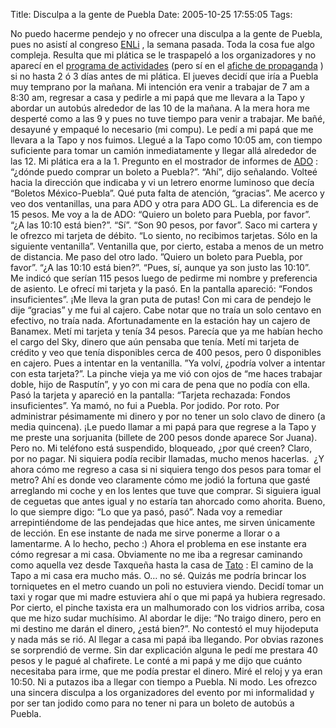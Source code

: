 Title: Disculpa a la gente de Puebla
Date: 2005-10-25 17:55:05
Tags: 

No puedo hacerme pendejo y no ofrecer una disculpa a la gente de Puebla, pues no asistí al congreso <a href="http://digitalquantum.com/enli/" target="_blank">ENLi</a> , la semana pasada. Toda la cosa fue algo compleja. Resulta que mi plática se le traspapeló a los organizadores y no aparecí en el <a target="_blank" href="http://digitalquantum.com/enli/index2.php?m=programa.php">programa de actividades</a>  (pero sí en el <a target="_blank" href="http://digitalquantum.com/enli/imagenes/otros/poster.jpg">afiche de propaganda</a> ) si no hasta 2 ó 3 días antes de mi plática. El jueves decidí que iría a Puebla muy temprano por la mañana. Mi intención era venir a trabajar de 7 am a 8:30 am, regresar a casa y pedirle a mi papá que me llevara a la Tapo y abordar un autobús alrededor de las 10 de la mañana. A la mera hora me desperté como a las 9 y pues no tuve tiempo para venir a trabajar. Me bañé, desayuné y empaqué lo necesario (mi compu). Le pedí a mi papá que me llevara a la Tapo y nos fuimos. Llegué a la Tapo como 10:05 am, con tiempo suficiente para tomar un camión inmediatamente y llegar allá alrededor de las 12. Mi plática era a la 1. Pregunto en el mostrador de informes de <a href="http://www.ado.com.mx" target="_blank">ADO</a>&#160;: &#8220;¿dónde puedo comprar un boleto a Puebla?&#8221;. &#8220;Ahí&#8221;, dijo señalando. Volteé hacia la dirección que indicaba y vi un letrero enorme luminoso que decía &#8220;Boletos México-Puebla&#8221;. Qué puta falta de atención, &#8220;gracias&#8221;. Me acerco y veo dos ventanillas, una para ADO y otra para ADO GL. La diferencia es de 15 pesos. Me voy a la de ADO: &#8220;Quiero un boleto para Puebla, por favor&#8221;. &#8220;¿A las 10:10 está bien?&#8221;. &#8220;Sí&#8221;. &#8220;Son 90 pesos, por favor&#8221;. Saco mi cartera y le ofrezco mi tarjeta de débito. &#8220;Lo siento, no recibimos tarjetas. Sólo en la siguiente ventanilla&#8221;. Ventanilla que, por cierto, estaba a menos de un metro de distancia. Me paso del otro lado. &#8221;Quiero un boleto para Puebla, por favor&#8221;. &#8220;¿A las 10:10 está bien?&#8221;. &#8220;Pues, sí, aunque ya son justo las 10:10&#8221;. Me indicó que serían 115 pesos luego de pedirme mi nombre y preferencia de asiento. Le ofrecí mi tarjeta y la pasó. En la pantalla apareció: &#8220;Fondos insuficientes&#8221;. ¡Me lleva la gran puta de putas! Con mi cara de pendejo le dije &#8220;gracias&#8221; y me fui al cajero. Cabe notar que no traía un solo centavo en efectivo, no traía nada. Afortunadamente en la estación hay un cajero de Banamex. Metí mi tarjeta y tenía 34 pesos. Parecía que ya me habían hecho el cargo del Sky, dinero que aún pensaba que tenía. Metí mi tarjeta de crédito y veo que tenía disponibles cerca de 400 pesos, pero 0 disponibles en cajero. Pues a intentar en la ventanilla. &#8221;Ya volví, ¿podría volver a intentar con esta tarjeta?&#8221;. La pinche vieja ya me vió con ojos de &#8220;me haces trabajar doble, hijo de Rasputín&#8221;, y yo con mi cara de pena que no podía con ella. Pasó la tarjeta y apareció en la pantalla: &#8220;Tarjeta rechazada: Fondos insuficientes&#8221;. Ya mamó, no fui a Puebla. Por jodido. Por roto. Por administrar pésimamente mi dinero y por no tener un solo clavo de dinero (a media quincena). ¡Le puedo llamar a mi papá para que regrese a la Tapo y me preste una sorjuanita (billete de 200 pesos donde aparece Sor Juana). Pero no. Mi teléfono está suspendido, bloqueado, ¿por qué creen? Claro, por no pagar. Ni siquiera podía recibir llamadas, mucho menos hacerlas.  ¿Y ahora cómo me regreso a casa si ni siquiera tengo dos pesos para tomar el metro? Ahí es donde veo claramente cómo me jodió la fortuna que gasté arreglando mi coche y en los lentes que tuve que comprar. Si siguiera igual de ceguetas que antes igual y no estaría tan ahorcado como ahorita. Bueno, lo que siempre digo: &#8220;Lo que ya pasó, pasó&#8221;. Nada voy a remediar arrepintiéndome de las pendejadas que hice antes, me sirven únicamente de lección. En ese instante de nada me sirve ponerme a llorar o a lamentarme. A lo hecho, pecho :) Ahora el problema en ese instante era cómo regresar a mi casa. Obviamente no me iba a regresar caminando como aquella vez desde Taxqueña hasta la casa de <a href="http://blog.tacvbo.net" target="_blank">Tato</a>&#160;: El camino de la Tapo a mi casa era mucho más. O&#8230; no sé. Quizás me podría brincar los torniquetes en el metro cuando un poli no estuviera viendo. Decidí tomar un taxi y rogar que mi madre estuviera ahí o que mi papá ya hubiera regresado. Por cierto, el pinche taxista era un malhumorado con los vidrios arriba, cosa que me hizo sudar muchísimo. Al abordar le dije: &#8220;No traigo dinero, pero en mi destino me darán el dinero, ¿está bien?&#8221;. No contestó el muy hijodeputa y nada más se rió. Al llegar a casa mi papá iba llegando. Por obvias razones se sorprendió de verme. Sin dar explicación alguna le pedí me prestara 40 pesos y le pagué al chafirete. Le conté a mi papá y me dijo que cuánto necesitaba para irme, que me podía prestar el dinero. Miré el reloj y ya eran 10:50. Ni a putazos iba a llegar con tiempo a Puebla. Ni modo. Les ofrezco una sincera disculpa a los organizadores del evento por mi informalidad y por ser tan jodido como para no tener ni para un boleto de autobús a Puebla. <br/><br/>
